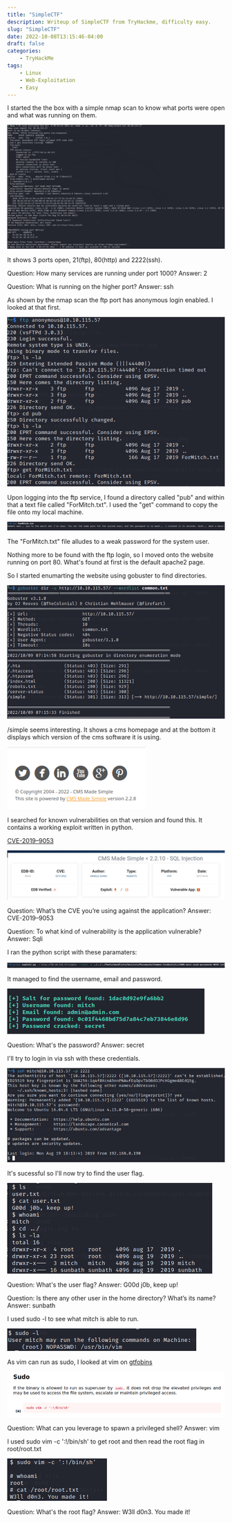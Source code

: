 ```yaml
---
title: "SimpleCTF"
description: Writeup of SimpleCTF from TryHackme, difficulty easy.
slug: "SimpleCTF"
date: 2022-10-08T13:15:46-04:00
draft: false
categories:
    - TryHackMe
tags:
    - Linux
    - Web-Exploitation
    - Easy
---
```


I started the the box with a simple nmap scan to know what ports were open and what was running on them.

![nmap output](/img/simplectf/nmapscan.png)

It shows 3 ports open, 21(ftp), 80(http) and 2222(ssh).

Question: How many services are running under port 1000? Answer: 2

Question: What is running on the higher port? Answer: ssh

As shown by the nmap scan the ftp port has anonymous login enabled. I looked at that first. 

![ftp anonymous login and file grab](/img/simplectf/ftp.png)

Upon logging into the ftp service, I found a directory called "pub" and within that a text file called "ForMitch.txt". I used the "get" command to copy the file onto my local machine.

![reading file taken from ftp](/img/simplectf/formitch.png)

The "ForMitch.txt" file alludes to a weak password for the system user.

Nothing more to be found with the ftp login, so I moved onto the website running on port 80.
What's found at first is the default apache2 page.

So I started enumarting the website using gobuster to find directories.

![gobuster output](/img/simplectf/gobuster.png)

/simple seems interesting. It shows a cms homepage and at the bottom it displays which version of the cms software it is using.

![simple version](/img/simplectf/simpleversion.png)

I searched for known vulnerabilities on that version and found this. It contains a working exploit written in python.

[CVE-2019–9053](https://www.exploit-db.com/exploits/46635)

![simple vuln](/img/simplectf/simplevuln.png)

Question: What’s the CVE you’re using against the application? Answer: CVE-2019–9053

Question: To what kind of vulnerability is the application vulnerable? Answer: Sqli

I ran the python script with these paramaters:

![running python script](/img/simplectf/pythonscript.png)

It managed to find the username, email and password.

![exploit output](/img/simplectf/exploitoutput.png)

Question: What's the password? Answer: secret

I'll try to login in via ssh with these credentials.

![ssh login](/img/simplectf/sshlogin.png)

It's sucessful so I'll now try to find the user flag.

![user flag](/img/simplectf/userflag.png)

Question: What's the user flag? Answer: G00d j0b, keep up!

Question: Is there any other user in the home directory? What’s its name? Answer: sunbath

I used sudo -l to see what mitch is able to run.

![sudo -l](/img/simplectf/sudo-l.png)

As vim can run as sudo, I looked at vim on [gtfobins](https://gtfobins.github.io/gtfobins/vim/)

![vim sudo](/img/simplectf/vimsudo.png)

Question: What can you leverage to spawn a privileged shell? Answer: vim

I used sudo vim -c ':!/bin/sh' to get root and then read the root flag in root/root.txt

![root flag](/img/simplectf/rootflag.png)

Question: What's the root flag? Answer: W3ll d0n3. You made it!
